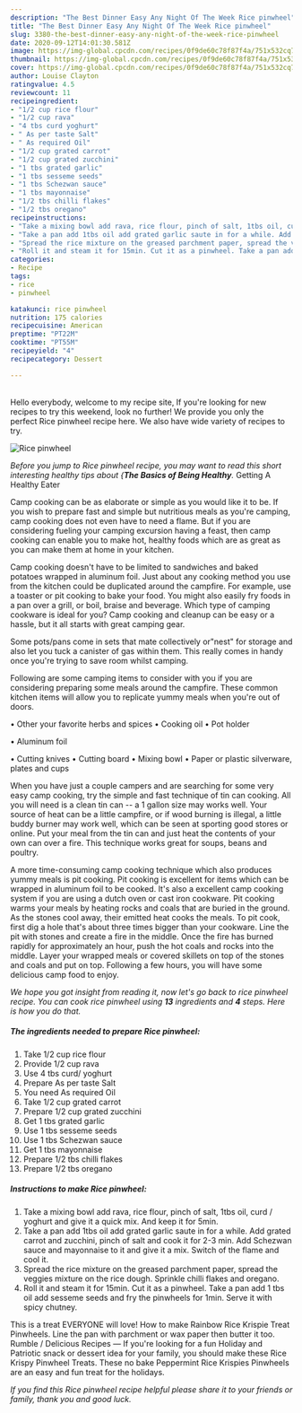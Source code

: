 ```yaml
---
description: "The Best Dinner Easy Any Night Of The Week Rice pinwheel"
title: "The Best Dinner Easy Any Night Of The Week Rice pinwheel"
slug: 3380-the-best-dinner-easy-any-night-of-the-week-rice-pinwheel
date: 2020-09-12T14:01:30.581Z
image: https://img-global.cpcdn.com/recipes/0f9de60c78f87f4a/751x532cq70/rice-pinwheel-recipe-main-photo.jpg
thumbnail: https://img-global.cpcdn.com/recipes/0f9de60c78f87f4a/751x532cq70/rice-pinwheel-recipe-main-photo.jpg
cover: https://img-global.cpcdn.com/recipes/0f9de60c78f87f4a/751x532cq70/rice-pinwheel-recipe-main-photo.jpg
author: Louise Clayton
ratingvalue: 4.5
reviewcount: 11
recipeingredient:
- "1/2 cup rice flour"
- "1/2 cup rava"
- "4 tbs curd yoghurt"
- " As per taste Salt"
- " As required Oil"
- "1/2 cup grated carrot"
- "1/2 cup grated zucchini"
- "1 tbs grated garlic"
- "1 tbs sesseme seeds"
- "1 tbs Schezwan sauce"
- "1 tbs mayonnaise"
- "1/2 tbs chilli flakes"
- "1/2 tbs oregano"
recipeinstructions:
- "Take a mixing bowl add rava, rice flour, pinch of salt, 1tbs oil, curd / yoghurt and give it a quick mix. And keep it for 5min."
- "Take a pan add 1tbs oil add grated garlic saute in for a while. Add grated carrot and zucchini, pinch of salt and cook it for 2-3 min. Add Schezwan sauce and mayonnaise to it and give it a mix. Switch of the flame and cool it."
- "Spread the rice mixture on the greased parchment paper, spread the veggies mixture on the rice dough. Sprinkle chilli flakes and oregano."
- "Roll it and steam it for 15min. Cut it as a pinwheel. Take a pan add 1 tbs oil add sesseme seeds and fry the pinwheels for 1min. Serve it with spicy chutney."
categories:
- Recipe
tags:
- rice
- pinwheel

katakunci: rice pinwheel 
nutrition: 175 calories
recipecuisine: American
preptime: "PT22M"
cooktime: "PT55M"
recipeyield: "4"
recipecategory: Dessert

---
```

<br>
Hello everybody, welcome to my recipe site, If you're looking for new recipes to try this weekend, look no further! We provide you only the perfect Rice pinwheel recipe here. We also have wide variety of recipes to try.
<br>


![Rice pinwheel](https://img-global.cpcdn.com/recipes/0f9de60c78f87f4a/751x532cq70/rice-pinwheel-recipe-main-photo.jpg)

<i>Before you jump to Rice pinwheel recipe, you may want to read this short interesting healthy tips about {<strong>The Basics of Being Healthy</strong>.</i>
Getting A Healthy Eater

    
Camp cooking can be as elaborate or simple as you would like it to be. If you wish to prepare fast and simple but nutritious meals as you're camping, camp cooking does not even have to need a flame. But if you are considering fueling your camping excursion having a feast, then camp cooking can enable you to make hot, healthy foods which are as great as you can make them at home in your kitchen.

Camp cooking doesn't have to be limited to sandwiches and baked potatoes wrapped in aluminum foil.  Just about any cooking method you use from the kitchen could be duplicated around the campfire. For example, use a toaster or pit cooking to bake your food. You might also easily fry foods in a pan over a grill, or boil, braise and beverage. Which type of camping cookware is ideal for you? Camp cooking and cleanup can be easy or a hassle, but it all starts with great camping gear.

Some pots/pans come in sets that mate collectively or"nest" for storage and also let you tuck a canister of gas within them. This really comes in handy once you're trying to save room whilst camping.

Following are some camping items to consider with you if you are considering preparing some meals around the campfire. These common kitchen items will allow you to replicate yummy meals when you're out of doors.


• Other your favorite herbs and spices
• Cooking oil
• Pot holder

• Aluminum foil

• Cutting knives
• Cutting board
• Mixing bowl
• Paper or plastic silverware, plates and cups

When you have just a couple campers and are searching for some very easy camp cooking, try the simple and fast technique of tin can cooking. All you will need is a clean tin can -- a 1 gallon size may works well. Your source of heat can be a little campfire, or if wood burning is illegal, a little buddy burner may work well, which can be seen at sporting good stores or online. Put your meal from the tin can and just heat the contents of your own can over a fire.  This technique works great for soups, beans and poultry.

A more time-consuming camp cooking technique which also produces yummy meals is pit cooking. Pit cooking is excellent for items which can be wrapped in aluminum foil to be cooked.  It's also a excellent camp cooking system if you are using a dutch oven or cast iron cookware. Pit cooking warms your meals by heating rocks and coals that are buried in the ground. As the stones cool away, their emitted heat cooks the meals. To pit cook, first dig a hole that's about three times bigger than your cookware. Line the pit with stones and create a fire in the middle. Once the fire has burned rapidly for approximately an hour, push the hot coals and rocks into the middle. Layer your wrapped meals or covered skillets on top of the stones and coals and put on top. Following a few hours, you will have some delicious camp food to enjoy.


<i>We hope you got insight from reading it, now let's go back to rice pinwheel recipe. You can cook rice pinwheel using <strong>13</strong> ingredients and <strong>4</strong> steps. Here is how you do that.
</i>

##### The ingredients needed to prepare Rice pinwheel:

1. Take 1/2 cup rice flour
1. Provide 1/2 cup rava
1. Use 4 tbs curd/ yoghurt
1. Prepare  As per taste Salt
1. You need  As required Oil
1. Take 1/2 cup grated carrot
1. Prepare 1/2 cup grated zucchini
1. Get 1 tbs grated garlic
1. Use 1 tbs sesseme seeds
1. Use 1 tbs Schezwan sauce
1. Get 1 tbs mayonnaise
1. Prepare 1/2 tbs chilli flakes
1. Prepare 1/2 tbs oregano


##### Instructions to make Rice pinwheel:

1. Take a mixing bowl add rava, rice flour, pinch of salt, 1tbs oil, curd / yoghurt and give it a quick mix. And keep it for 5min.
1. Take a pan add 1tbs oil add grated garlic saute in for a while. Add grated carrot and zucchini, pinch of salt and cook it for 2-3 min. Add Schezwan sauce and mayonnaise to it and give it a mix. Switch of the flame and cool it.
1. Spread the rice mixture on the greased parchment paper, spread the veggies mixture on the rice dough. Sprinkle chilli flakes and oregano.
1. Roll it and steam it for 15min. Cut it as a pinwheel. Take a pan add 1 tbs oil add sesseme seeds and fry the pinwheels for 1min. Serve it with spicy chutney.


This is a treat EVERYONE will love! How to make Rainbow Rice Krispie Treat Pinwheels. Line the pan with parchment or wax paper then butter it too. Rumble / Delicious Recipes — If you&#39;re looking for a fun Holiday and Patriotic snack or dessert idea for your family, you should make these Rice Krispy Pinwheel Treats. These no bake Peppermint Rice Krispies Pinwheels are an easy and fun treat for the holidays. 

<i>If you find this Rice pinwheel recipe helpful please share it to your friends or family, thank you and good luck.</i>
